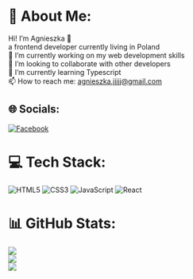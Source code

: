 # 💫 About Me:
Hi! I’m Agnieszka 👋<br>a frontend developer currently living in Poland<br>🔭 I’m currently working on my web development skills<br>👯 I’m looking to collaborate with other developers<br>🌱 I’m currently learning Typescript<br>📫 How to reach me: agnieszka.jjjjj@gmail.com


## 🌐 Socials:
[![Facebook](https://img.shields.io/badge/Facebook-%231877F2.svg?logo=Facebook&logoColor=white)](https://facebook.com/agnieszka.janczak.5/) 

# 💻 Tech Stack:
![HTML5](https://img.shields.io/badge/html5-%23E34F26.svg?style=for-the-badge&logo=html5&logoColor=white) ![CSS3](https://img.shields.io/badge/css3-%231572B6.svg?style=for-the-badge&logo=css3&logoColor=white) ![JavaScript](https://img.shields.io/badge/javascript-%23323330.svg?style=for-the-badge&logo=javascript&logoColor=%23F7DF1E) ![React](https://img.shields.io/badge/react-%2320232a.svg?style=for-the-badge&logo=react&logoColor=%2361DAFB)
# 📊 GitHub Stats:
![](https://github-readme-stats.vercel.app/api?username=agnieszkajj&theme=radical&hide_border=false&include_all_commits=false&count_private=false)<br/>
![](https://github-readme-streak-stats.herokuapp.com/?user=agnieszkajj&theme=radical&hide_border=false)<br/>
![](https://github-readme-stats.vercel.app/api/top-langs/?username=agnieszkajj&theme=radical&hide_border=false&include_all_commits=false&count_private=false&layout=compact)

<!-- Proudly created with GPRM ( https://gprm.itsvg.in ) -->
